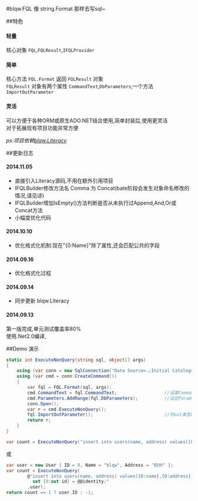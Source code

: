 #blqw.FQL 像 string.Format 那样去写sql~   
  
##特色
#### 轻量
核心对象 `FQL`,`FQLResult`,`IFQLProvider`  
#### 简单
核心方法 `FQL.Format` 返回 `FQLResult` 对象  
`FQLResult` 对象有两个属性 `CommandText`,`DbParameters`;一个方法`ImportOutParameter`   
#### 灵活
可以方便于各种ORM或原生ADO.NET结合使用,简单封装后,使用更灵活  
对于拓展现有项目功能非常方便  

*ps:项目依赖[blqw.Literacy](https://code.csdn.net/jy02305022/blqw.Literacy)*  

##更新日志
#### 2014.11.05
* 直接引入Literacy源码,不用在额外引用项目
* IFQLBuilder修改方法名 Comma 为 Concat(bate阶段会发生对象命名修改的情况,请见谅)
* IFQLBuilder增加IsEmpty()方法判断是否从未执行过Append,And,Or或Concat方法
* 小幅度优化代码

#### 2014.10.10
* 优化格式化机制:现在"{0:Name}"除了属性,还会匹配公共的字段

#### 2014.09.16
* 优化格式化过程

#### 2014.09.14
* 同步更新 blqw.Literacy  

#### 2014.09.13
第一版完成,单元测试覆盖率80%  
使用.Net2.0编译,

##Demo 演示  
```csharp
static int ExecuteNonQuery(string sql, object[] args)
{
    using (var conn = new SqlConnection("Data Source=.;Initial Catalog=Test;Integrated Security=True"))
    using (var cmd = conn.CreateCommand())
    {
        var fql = FQL.Format(sql, args);
        cmd.CommandText = fql.CommandText;                  //设置CommandText
        cmd.Parameters.AddRange(fql.DbParameters);          //设定Parameters
        conn.Open();
        var r = cmd.ExecuteNonQuery();
        fql.ImportOutParameter();                           //将out类型的值导入到args参数
        return r;
    }
}
```
```csharp
var count = ExecuteNonQuery("insert into users(name, address) values({0},{1})","blqw","杭州");
```
或
```csharp
var user = new User { ID = 0, Name = "blqw", Address = "杭州" };
var count = ExecuteNonQuery(
        @"insert into users(name, address) values({0:name},{0:address});
          set {0:out id} = @@identity;"
        ,user);
return count == 1 ? user.ID : -1;
```